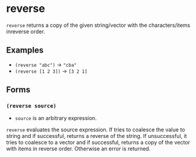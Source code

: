 # reverse

`reverse` returns a copy of the given string/vector with the characters/items
inreverse order.

## Examples

* `(reverse "abc")` -> `"cba"`
* `(reverse [1 2 3])` -> `[3 2 1]`

## Forms

### `(reverse source)`

* `source` is an arbitrary expression.

`reverse` evaluates the source expression. If tries to coalesce the value to
string and if successful, returns a reverse of the string. If unsuccessful, it
tries to coalesce to a vector and if successful, returns a copy of the vector
with items in reverse order. Otherwise an error is returned.
